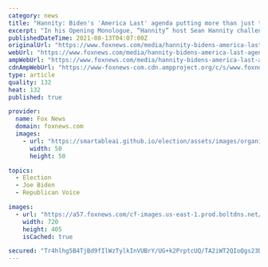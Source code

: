 ```yaml
---
category: news
title: "Hannity: Biden's 'America Last' agenda putting more than just the US at risk"
excerpt: "In his Opening Monologue, “Hannity” host Sean Hannity challenged his audience to name a single positive accomplishment of President Joe Biden or his administration."
publishedDateTime: 2021-08-13T04:07:00Z
originalUrl: "https://www.foxnews.com/media/hannity-bidens-america-last-agenda-putting-more-than-just-the-us-at-risk"
webUrl: "https://www.foxnews.com/media/hannity-bidens-america-last-agenda-putting-more-than-just-the-us-at-risk"
ampWebUrl: "https://www.foxnews.com/media/hannity-bidens-america-last-agenda-putting-more-than-just-the-us-at-risk.amp"
cdnAmpWebUrl: "https://www-foxnews-com.cdn.ampproject.org/c/s/www.foxnews.com/media/hannity-bidens-america-last-agenda-putting-more-than-just-the-us-at-risk.amp"
type: article
quality: 132
heat: 132
published: true

provider:
  name: Fox News
  domain: foxnews.com
  images:
    - url: "https://smartableai.github.io/election/assets/images/organizations/foxnews.com-50x50.jpg"
      width: 50
      height: 50

topics:
  - Election
  - Joe Biden
  - Republican Voice

images:
  - url: "https://a57.foxnews.com/cf-images.us-east-1.prod.boltdns.net/v1/static/694940094001/185932aa-9c11-4fb6-9e1d-3e23afdaf5ab/44a86cbf-ce71-404f-9aff-dc720d727596/1280x720/match/720/405/image.jpg?ve=1&tl=1"
    width: 720
    height: 405
    isCached: true

secured: "Tr4hlhg5B4TjBd9fIlWzTylkInVUBrY/UG+k2PrptcUQ/TA2iWT2QIoQgs23Dvx+TTLM12kfyxBiV5YfcmHIZkZVDEA/mtn1Wi5Qi9HD5KpSIugfVtDXnC1sYgOb9yLIk+XxnrmNi5Rw/Piy/cpmSDfiZw0YppkZEcy6kLbqdrECZicqT6sVuy8h49Y5nRRM6FmyvsKWWSxQpMhuNS42Zg/9wkCi9G7f2oxTxzyvEP46ZYKPQnhcrk0GdLk4dIASdwKYGHJdTMJDpTVszekmtXM73LnojEQhbw0/ll6+zWxw+SQKdjuiC3LU+0BEqG6FRrxv/n07ecHcSL95z45ZK20HHMMIu6t1CXSzR8E/HmA=;+8IZXSllMuKVm08/H0B1PA=="
---
```


